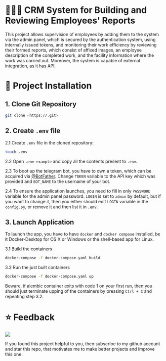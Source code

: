 # 👷🏽‍♂️ CRM System for Building and Reviewing Employees' Reports

This project allows supervision of employees by adding them to the system via the admin panel, which is secured by the authentication system, using internally issued tokens, and monitoring their work efficiency by reviewing their formed reports, which consist of affixed images, an employee description of the completed work, and the facility information where the work was carried out. Moreover, the system is capable of external integration, as it has API.

# 🔧 Project Installation

## 1. Clone Git Repository 
```.sh
git clone <https://.git>
```
## 2. Create `.env` file 
2.1 Create `.env` file in the cloned repository:
```.sh
touch .env
```
2.2 Open `.env-example` and copy all the contents present to `.env`.

2.3 To boot up the telegram bot, you have to own a token, which can be acquired via [@BotFather](https://t.me/BotFather). Change `TOKEN` variable to the API key which was provided and `BOT_NAME` to the username of your bot.

2.4 To ensure the application launches, you need to fill in only `PASSWORD` variable for the admin panel password. `LOGIN` is set to `admin` by default, but if you want to change it, then you either should edit `LOGIN` variable in the `config.py`, or remove it and then list it in `.env`.

## 3. Launch Application
To launch the app, you have to have `docker` and `docker compose` installed, be it Docker-Desktop for OS X or Windows or the shell-based app for Linux.

3.1 Build the containers
```.sh
docker-compose -f docker-compose.yaml build
```
3.2 Run the just built containers
```.sh
docker-compose -f docker-compose.yaml up
```
Beware, if alembic container exits with code 1 on your first run, then you should just terminate upping of the containers by pressing `Ctrl + C` and repeating step 3.2.

# ⭐️ Feedback

[![](https://img.shields.io/badge/Issues-red)](https://github.com/complicat9d/building-report-crm/issues)

If you found this project helpful to you, then subscribe to my github account and star this repo, that motivates me to make better projects and improve this one.

